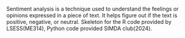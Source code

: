Sentiment analysis is a technique used to understand the feelings or opinions expressed in a piece of text. It helps figure out if the text is positive, negative, or neutral. Skeleton for the R code provided by LSESS(ME314), Python code provided SIMDA club(2024).

